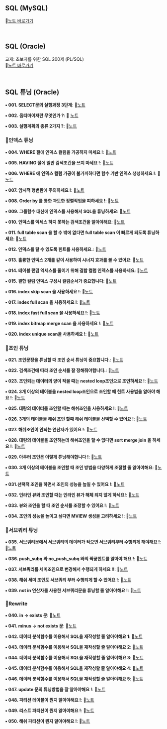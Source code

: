 ## SQL (MySQL)
📌[노트 바로가기](MySQL)

&nbsp;

## SQL (Oracle) 
교재: 초보자를 위한 SQL 200제 (PL/SQL)<br> 
📌[노트 바로가기](https://changeable-yacht-8d2.notion.site/04df6f08611d4deeb4ef1bc8152867a4?v=940a168a07e34cb7b2218cf4c058bc20&pvs=4)

&nbsp; 

## SQL 튜닝 (Oracle)

**▪︎ 001. SELECT문의 실행과정 3단계**:  📄[노트](https://www.notion.so/001-select-3-db-83e00fa0d6f246b887985901ce869a3a)
  
**▪︎  002. 옵티마이져란 무엇인가 ?**: 📄 [노트](https://www.notion.so/002-2f4cf8113f4f4d75a326f11f01cf6c01?pvs=21)
  
**▪︎  003. 실행계획의 종류 2가지 ?**: 📄[노트](https://www.notion.so/003-2-99d5f15e44af4534a30fe326d515ef8b?pvs=21)

### 📍인덱스 튜닝

**▪︎  004.  WHERE 절에 인덱스 컬럼을 가공하지 마세요 !**: 📄[노트](https://www.notion.so/004-where-75f08a94455f4983a03aacd61f131dd9?pvs=21)

**▪︎  005. HAVING 절에 일반 검색조건을 쓰지 마세요 !**: 📄[노트](https://www.notion.so/005-having-e9c7507edf4642259ad737343fb65ea0?pvs=21)

**▪︎  006. WHERE 에 인덱스 컬럼 가공이 불가피하다면 함수 기반 인덱스 생성하세요 !**: 📄[노트](https://www.notion.so/006-where-354c32c21e5f418399ed67f064bc5a97?pvs=21)

**▪︎  007. 암시적 형변환에 주의하세요 !**: 📄[노트](https://www.notion.so/007-8007132262fa49728ede33237b619cc5?pvs=21)

**▪︎  008. Order by 를 통한 과도한 정렬작업을 피하세요 !**: 📄[노트](https://www.notion.so/008-order-by-960405b5b79646beb25408c76f892a5f?pvs=21)

**▪︎  009. 그룹함수 대신에 인덱스를 사용해서 SQL을 튜닝하세요**: 📄[노트](https://www.notion.so/009-SQL-f0cb0b5715604489b08c382b1565f072?pvs=21)

**▪︎  010. 인덱스를 엑세스 하지 못하는 검색조건을 알아야해요**: 📄[노트](https://www.notion.so/010-0affd4201d4941c699f989be85658d35?pvs=21)

**▪︎  011. full table scan 을 할 수 밖에 없다면 full table scan 이 빠르게 되도록 튜닝하세요**: 📄[노트](https://www.notion.so/011-full-table-scan-full-table-scan-5532205fb18848f38cef43a119677002?pvs=21)

**▪︎  012. 인덱스를 탈 수 있도록 힌트를 사용하세요.**: 📄[노트](https://www.notion.so/012-d371abdb21474bc9bd253ff05c80545a?pvs=21)

**▪︎  013. 훌륭한 인덱스 2개를 같이 사용하여 시너지 효과를 볼 수 있어요**: 📄[노트](https://www.notion.so/013-index-merge-scan-2-cec3e45d90bc41ea80eb3712260dfc73?pvs=21)

**▪︎  014. 테이블 랜덤 엑세스를 줄이기 위해 결합 컬럼 인덱스를 사용하세요**: 📄[노트](https://www.notion.so/014-621895d9c5c048dbb4fd01eb4c355374?pvs=21)

**▪︎  015. 결합 컬럼 인덱스 구성시 컬럼순서가 중요합니다**: 📄[노트](https://www.notion.so/015-18edbafb1e3e4862861491ced2bc05f0?pvs=21)

**▪︎  016. index skip scan 을 사용하세요 !**: 📄[노트](https://www.notion.so/016-index-skip-scan-aa612ff031ed4433a3a89695afe3d474?pvs=21)

**▪︎  017. index full scan 을 사용하세요 !**: 📄[노트](https://www.notion.so/017-index-full-scan-314a8343754c43d584a9e0ba6bde5675?pvs=21)

**▪︎  018. index fast full scan 을 사용하세요 !**: 📄[노트](https://www.notion.so/018-index-fast-full-scan-b1fe3e4545ee4520bb51cce78aec5e7e?pvs=21)

**▪︎  019. index bitmap merge scan 을 사용하세요 !**: 📄[노트](https://www.notion.so/019-index-bitmap-merge-scan-2c266e98444c4e10a80438d0e74d02c5?pvs=21)

**▪︎  020. index unique scan을 사용하세요 !**: 📄[노트](https://www.notion.so/020-index-unique-scan-d26afbab4c9743bd8e3289f6a9d982ab?pvs=21)

### 📍조인 튜닝

**▪︎  021. 조인문장을 튜닝할 때 조인 순서 튜닝이 중요합니다.**: 📄[노트](https://www.notion.so/021-3f0460d5a1ff4cab92e95acb49a6350e?pvs=21)

**▪︎  022. 검색조건에 따라 조인 순서를 잘 정해줘야합니다.**: 📄[노트](https://www.notion.so/022-5501e5b551ee474fa090f8bcdfa84607?pvs=21)

**▪︎  023. 조인되는 데이터의 양이 작을 때는 nested loop조인으로 조인하세요 !**: 📄[노트](https://www.notion.so/023-nested-loop-_-e3113eb4ac754160b02b8b95bd675004?pvs=21)

**▪︎  024. 3개 이상의 테이블을 nested loop조인으로 조인할 때 힌트 사용법을 알아야 해요 !**: 📄[노트](https://www.notion.so/024-nested-loop-_3-4b0f0bfcf6f94c4999ad1cde3b60a556?pvs=21)

**▪︎  025. 대량의 데이터를 조인할 때는 해쉬조인을 사용하세요 !**: 📄[노트](https://www.notion.so/025-hash-_-0fe74801f1d344ac89bc735fdb30a7f1?pvs=21)

**▪︎  026. 3개의 테이블을 해쉬 조인 할때 해쉬 테이블을 선택할 수 있어요 !**: 📄[노트](https://www.notion.so/026-hash-_3-1de488b0ece8454892ded9b3f368d6d3?pvs=21)

**▪︎  027. 해쉬조인이 안되는 연산자가 있어요 !**: 📄[노트](https://www.notion.so/027-hash-_hash-a8e24d88a29a4d6487b3abc5316b4194?pvs=21)

**▪︎  028. 대량의 테이블을 조인하는데 해쉬조인을 할 수 없다면 sort merge join 을 하세요 !**: 📄[노트](https://www.notion.so/028-sort-merge-join-879e514deec44632be2bcfbb090df258?pvs=21)

**▪︎  029. 아우터 조인은 이렇게 튜닝해야합니다 !**: 📄[노트](https://www.notion.so/029-outer-join-9390264943974b7a97a6850d051acd09?pvs=21)

**▪︎  030. 3개 이상의 테이블을 조인할 때 조인 방법을 다양하게 조절할 줄 알아야해요**: 📄[노트](https://www.notion.so/030-3-07a3be3fea304b77878f6cb4b78cba68?pvs=21)

**▪︎  031.선택적 조인을 하면서 조인의 성능을 높일 수 있어요 !**: 📄[노트](https://www.notion.so/031-88e9e7a403a347cf949475028f21b243?pvs=21)

**▪︎  032. 인라인 뷰와 조인할 때는 인라인 뷰가 해체 되지 않게 하세요!**: 📄[노트](https://www.notion.so/032-bf6d670c2dd94f8f8d7aa7f05e8cad00?pvs=21)

**▪︎  033. 뷰와 조인을 할 때 조인 순서를 조정할 수 있어요 !**: 📄[노트](https://www.notion.so/033-763013597129461499eea4887d27f5a6?pvs=21)

**▪︎  034. 조인의 성능을 높이고 싶다면 MVIEW 생성을 고려하세요 !**: 📄[노트](https://www.notion.so/034-MVIEW-4616f488cc9f40a4bc191e3ad8068a17?pvs=21)

### 📍서브쿼리 튜닝

**▪︎  035. 서브쿼리문에서 서브쿼리의 데이터가 작으면 서브쿼리부터 수행되게 해야해요 !**: 📄[노트](https://www.notion.so/035-cf2facda4aea4ce5be8b222b7a395b71?pvs=21)

**▪︎  036. push_subq 와 no_push_subq 와의 짝꿍힌트를 알아야 해요 !**: 📄[노트](https://www.notion.so/036-push_subq-no_push_subq-31a66174b183451da69bb8d6be6713d9?pvs=21)

**▪︎  037. 서브쿼리를 세미조인으로 변경해서 수행되게 하세요 !!**: 📄[노트](https://www.notion.so/037-8d2a9c4834254ac1b23fc987032235d8?pvs=21)

**▪︎  038. 해쉬 세미 조인도 서브쿼리 부터 수행되게 할 수 있어요 !**: 📄[노트](https://www.notion.so/038-e3ff27e8e1304c0abf2a123c6c056764?pvs=21)

**▪︎  039. not in 연산자를 사용한 서브쿼리문을 튜닝할 줄 알아야해요 !**: 📄[노트](https://www.notion.so/039-not-in-4faaca6d83794664b4c3bfea9e0a607d?pvs=21)

### 📍Rewrite 

**▪︎  040. in -> exists 문**: 📄[노트](https://www.notion.so/040-in-exists-c1d86fe206ab44bd8c286ea8a546e287?pvs=21)

**▪︎  041. minus -> not exists 문**: 📄[노트](https://www.notion.so/041-minus-not-exists-51908b775fae4d18a3a35035865bd839?pvs=21)

**▪︎  042. 데이터 분석함수를 이용해서 SQL을 재작성할 줄 알아야해요 1**: 📄[노트](https://www.notion.so/042-SQL-3526199604504fd9bebbc91a59017035?pvs=21)

**▪︎  043. 데이터 분석함수를 이용해서 SQL을 재작성할 줄 알아야해요 2**: 📄[노트](https://www.notion.so/043-SQL-e892da30ac494cfa9b8eaab140fca341?pvs=21)

**▪︎  044. 데이터 분석함수를 이용해서 SQL을 재작성할 줄 알아야해요 3**: 📄[노트](https://www.notion.so/044-SQL-ebb542ad97f44c9d9031d21bd59f72ea?pvs=21)

**▪︎  045. 데이터 분석함수를 이용해서 SQL을 재작성할 줄 알아야해요 4**: 📄[노트](https://www.notion.so/045-SQL-2628127b186149208c8a9793e37e2ca6?pvs=21)

**▪︎  046. 데이터 분석함수를 이용해서 SQL을 재작성할 줄 알아야해요 5**: 📄[노트](https://www.notion.so/046-SQL-672e8d2c00234479a48fbfb467acc1c5?pvs=21)

**▪︎  047. update 문의 튜닝방법을 잘 알아야해요 !**: 📄[노트](https://www.notion.so/047-update-a789aa03af27479cb87ffef383d6f770?pvs=21)

**▪︎  048. 파티션 테이블이 뭔지 알아야해요 !**: 📄[노트](https://www.notion.so/048-ffa182ecd0da4d0e96b135a8285f6ec0?pvs=21)

**▪︎  049. 리스트 파티션이 뭔지 알아야해요 !**: 📄[노트](https://www.notion.so/049-6b3ea7c35b474540a8dfa17d2a6b3a44?pvs=21)

**▪︎  050. 해쉬 파티션이 뭔지 알아야해요 !**: 📄[노트](https://www.notion.so/050-3e3df5897d2942f1a25e288170a587d9?pvs=21)


&nbsp;

